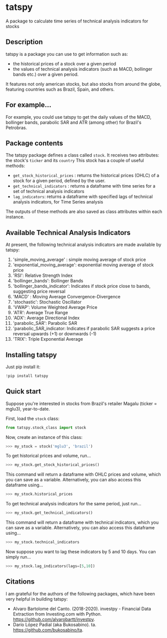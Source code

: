 # tatspy
A package to calculate time series of technical analysis indicators for stocks

## Description

tatspy is a package you can use to get information such as:
* the historical prices of a stock over a given period
* the values of technical analysis indicators (such as MACD, bollinger bands etc.) over a given period.

It features not only american stocks, but also stocks from around the globe, featuring countries such as Brazil, Spain, and others.

## For example...

For example, you could use tatspy to get the daily values of the MACD, bollinger bands, parabolic SAR and ATR (among other) for Brazil's Petrobras.

## Package contents

The tatspy package defines a class called `stock`.
It receives two attributes: the stock's `ticker` and its `country`
This stock has a couple of useful methods:

* `get_stock_historical_prices` : returns the historical prices (OHLC) of a stock for a given period, defined by the user.
* `get_technical_indicators` : returns a dataframe with time series for a set of technical analysis indicators
* `lag_indicators`: returns a dataframe with specified lags of technical analysis indicators, for Time Series analysis

The outputs of these methods are also saved as class attributes within each instance.

## Available Technical Analysis Indicators

At present, the following technical analysis indicators are made available by tatspy:

1. 'simple_moving_average' : simple moving average of stock price  
2. 'exponential_moving_average': exponential moving average of stock price  
3. 'RSI': Relative Strength Index  
4. 'bollinger_bands': Bollinger Bands  
5. 'bollinger_bands_indicator': Indicates if stock price close to bands, suggesting price reversal
6. 'MACD' : Moving Average Convergence-Divergence
7. 'stochastic': Stochastic Oscillator
8. 'VWAP': Volume Weighted Average Price
9. 'ATR': Average True Range
10. 'ADX': Average Directional Index
11. 'parabolic_SAR': Parabolic SAR
12. 'parabolic_SAR_indicator: Indicates if parabolic SAR suggests a price reversal upwards (+1) or downwards (-1)
13. 'TRIX': Triple Exponential Average

## Installing tatspy

Just pip install it:

```python
!pip install tatspy
```

## Quick start

Suppose you're interested in stocks from Brazil's retailer Magalu (ticker = mglu3), year-to-date.

First, load the `stock` class:

```python
from tatspy.stock_class import stock
```

Now, create an instance of this class:

```python
>>> my_stock = stock('mglu3', 'brazil')
```

To get historical prices and volume, run...

```python
>>> my_stock.get_stock_historical_prices()
```

This command will return a dataframe with OHLC prices and volume, which you can save as a variable.
Alternatively, you can also access this dataframe using...

```python
>>> my_stock.historical_prices
```

To get technical analysis indicators for the same period, just run...

```python
>>> my_stock.get_technical_indicators()
```
This command will return a dataframe with technical indicators, which you can save as a variable.
Alternatively, you can also access this dataframe using...

```python
>>> my_stock.technical_indicators
```

Now suppose you want to lag these indicators by 5 and 10 days. 
You can simply run...

```python
>>> my_stock.lag_indicators(lags=[5,10])
```

## Citations

I am grateful for the authors of the following packages, which have been very helpful in building tatspy:

* Alvaro Bartolome del Canto. (2018-2020). investpy - Financial Data Extraction from Investing.com with Python. https://github.com/alvarobartt/investpy.
* Darío López Padial (aka Bukosabino). ta. https://github.com/bukosabino/ta.


